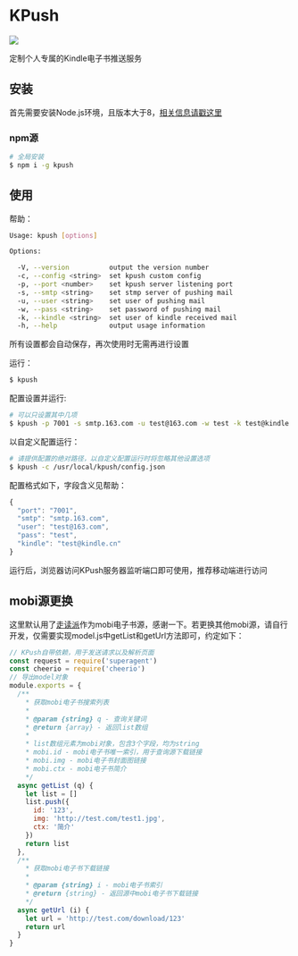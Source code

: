 # KPush

[![](https://img.shields.io/npm/v/kpush.svg)](https://www.npmjs.com/package/kpush)

定制个人专属的Kindle电子书推送服务

## 安装

首先需要安装Node.js环境，且版本大于8，[相关信息请戳这里](https://nodejs.org/en/download/current/)

### npm源

```bash
# 全局安装
$ npm i -g kpush
```

## 使用

帮助：

```bash
Usage: kpush [options]

Options:

  -V, --version          output the version number
  -c, --config <string>  set kpush custom config
  -p, --port <number>    set kpush server listening port
  -s, --smtp <string>    set stmp server of pushing mail
  -u, --user <string>    set user of pushing mail
  -w, --pass <string>    set password of pushing mail
  -k, --kindle <string>  set user of kindle received mail
  -h, --help             output usage information
```

所有设置都会自动保存，再次使用时无需再进行设置

运行：

```bash
$ kpush
```

配置设置并运行:

```bash
# 可以只设置其中几项
$ kpush -p 7001 -s smtp.163.com -u test@163.com -w test -k test@kindle.cn
```

以自定义配置运行：

```bash
# 请提供配置的绝对路径，以自定义配置运行时将忽略其他设置选项
$ kpush -c /usr/local/kpush/config.json
```

配置格式如下，字段含义见帮助：

```js
{
  "port": "7001",
  "smtp": "smtp.163.com",
  "user": "test@163.com",
  "pass": "test",
  "kindle": "test@kindle.cn"
}
```

运行后，浏览器访问KPush服务器监听端口即可使用，推荐移动端进行访问

## mobi源更换

这里默认用了[走读派](http://www.zoudupai.com/)作为mobi电子书源，感谢一下。若更换其他mobi源，请自行开发，仅需要实现model.js中getList和getUrl方法即可，约定如下：

```js
// KPush自带依赖，用于发送请求以及解析页面
const request = require('superagent')
const cheerio = require('cheerio')
// 导出model对象
module.exports = {
  /**
    * 获取mobi电子书搜索列表
    * 
    * @param {string} q - 查询关键词
    * @return {array} - 返回list数组
    * 
    * list数组元素为mobi对象，包含3个字段，均为string
    * mobi.id - mobi电子书唯一索引，用于查询源下载链接
    * mobi.img - mobi电子书封面图链接
    * mobi.ctx - mobi电子书简介
    */
  async getList (q) {
    let list = []
    list.push({
      id: '123',
      img: 'http://test.com/test1.jpg',
      ctx: '简介'
    })
    return list
  },
  /**
    * 获取mobi电子书下载链接
    * 
    * @param {string} i - mobi电子书索引
    * @return {string} - 返回源中mobi电子书下载链接
    */
  async getUrl (i) {
    let url = 'http://test.com/download/123'
    return url
  }
}
```